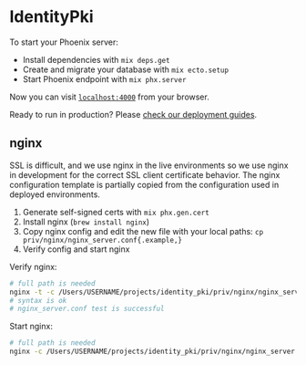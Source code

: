 # IdentityPki

To start your Phoenix server:

  * Install dependencies with `mix deps.get`
  * Create and migrate your database with `mix ecto.setup`
  * Start Phoenix endpoint with `mix phx.server`

Now you can visit [`localhost:4000`](http://localhost:4000) from your browser.

Ready to run in production? Please [check our deployment guides](https://hexdocs.pm/phoenix/deployment.html).

## nginx

SSL is difficult, and we use nginx in the live environments so we use nginx in
development for the correct SSL client certificate behavior. The nginx
configuration template is partially copied from the configuration used in
deployed environments.

1. Generate self-signed certs with `mix phx.gen.cert`
2. Install nginx (`brew install nginx`)
3. Copy nginx config and edit the new file with your local paths: `cp priv/nginx/nginx_server.conf{.example,}`
4. Verify config and start nginx

Verify nginx:

```sh
# full path is needed
nginx -t -c /Users/USERNAME/projects/identity_pki/priv/nginx/nginx_server.conf
# syntax is ok
# nginx_server.conf test is successful
```

Start nginx:

```sh
# full path is needed
nginx -c /Users/USERNAME/projects/identity_pki/priv/nginx/nginx_server.conf
```
